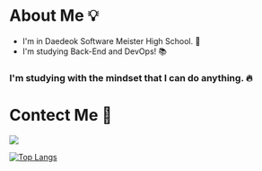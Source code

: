 # About Me 💡
- I'm in Daedeok Software Meister High School. 🏫
- I'm studying Back-End and DevOps! 📚


### I'm studying with the mindset that I can do anything. 🔥

# Contect Me 💬
<p>
    <a href="jyk102999@gmail.com" target="_blank">
        <img src="https://img.shields.io/badge/Gmail-EA4335?style=flat-square&logo=Gmail&logoColor=white"/>
    </a>
 </p>

[![Top Langs](https://github-readme-stats.vercel.app/api/top-langs/?username=jyk1029&layout=compact&langs_count=4)](https://github.com/anuraghazra/github-readme-stats)
